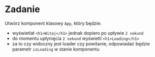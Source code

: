 # Zadanie

Utwórz komponent klasowy `App`, który będzie:

- wyświetlał `<h1>Witaj</h1>` jednak dopiero po upływie `2 sekund`
- do momentu upłynięcia `2 sekund` wyświetli `<h1>Loading</h1>`
- za to czy widoczny jest loader czy powitanie, odpowiadać będzie parametr `isLoading` w stanie komponentu
